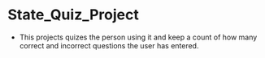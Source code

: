 # State_Quiz_Project

- This projects quizes the person using it and keep a count of how many correct and incorrect questions the user has entered.
